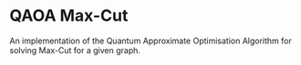 # QAOA Max-Cut

An implementation of the Quantum Approximate Optimisation Algorithm for solving Max-Cut for a given graph.
